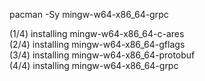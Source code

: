 pacman -Sy mingw-w64-x86_64-grpc

(1/4) installing mingw-w64-x86_64-c-ares                                             
(2/4) installing mingw-w64-x86_64-gflags                                             
(3/4) installing mingw-w64-x86_64-protobuf                                           
(4/4) installing mingw-w64-x86_64-grpc

